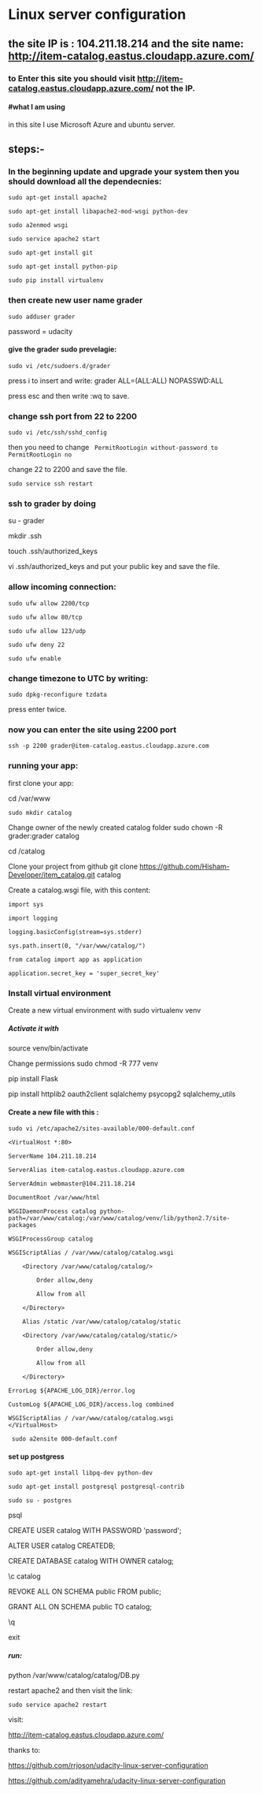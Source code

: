 #  Linux server configuration
## the site IP is : 104.211.18.214 and the site name: http://item-catalog.eastus.cloudapp.azure.com/
### to Enter this site you should visit http://item-catalog.eastus.cloudapp.azure.com/ not the IP. 
#### #what I am using 
in this site I use Microsoft Azure and ubuntu server.
## steps:-
### In the beginning update and upgrade your system then you should download all the dependecnies:
```
sudo apt-get install apache2 

sudo apt-get install libapache2-mod-wsgi python-dev 

sudo a2enmod wsgi 

sudo service apache2 start 

sudo apt-get install git 

sudo apt-get install python-pip 

sudo pip install virtualenv 
```
### then create new user name grader  
```
sudo adduser grader 
```
password = udacity 

#### give the grader sudo prevelagie:
```
sudo vi /etc/sudoers.d/grader 
```
press i to insert and write: grader ALL=(ALL:ALL) NOPASSWD:ALL 

press esc and then write :wq to save. 

### change ssh port from 22 to 2200 
```
sudo vi /etc/ssh/sshd_config 
``` 
then you need to change ```  PermitRootLogin without-password to PermitRootLogin no ```  

change 22 to 2200 and save the file. 
```
sudo service ssh restart 
```
### ssh to grader by doing 
su - grader 

mkdir .ssh 

touch .ssh/authorized_keys 

vi .ssh/authorized_keys and put your public key and save the file. 

### allow incoming connection: 
```
sudo ufw allow 2200/tcp 

sudo ufw allow 80/tcp 

sudo ufw allow 123/udp 

sudo ufw deny 22

sudo ufw enable 
```

### change timezone to UTC by writing: 
```
sudo dpkg-reconfigure tzdata 
```
press enter twice.  

### now you can enter the site using 2200 port 
```
ssh -p 2200 grader@item-catalog.eastus.cloudapp.azure.com 
```
### running your app:
first clone your app: 

cd /var/www 
```
sudo mkdir catalog 
```
Change owner of the newly created catalog folder sudo chown -R grader:grader catalog 

cd /catalog 

Clone your project from github git clone https://github.com/Hisham-Developer/item_catalog.git catalog 

Create a catalog.wsgi file, with this content: 
```
import sys 

import logging 

logging.basicConfig(stream=sys.stderr) 

sys.path.insert(0, "/var/www/catalog/") 

from catalog import app as application 

application.secret_key = 'super_secret_key' 
```
### Install virtual environment
Create a new virtual environment with sudo virtualenv venv 

##### Activate it with 

source venv/bin/activate 

Change permissions sudo chmod -R 777 venv 

pip install Flask 

pip install httplib2 oauth2client sqlalchemy psycopg2 sqlalchemy_utils 

#### Create a new file with this : 
```
sudo vi /etc/apache2/sites-available/000-default.conf 
```

	<VirtualHost *:80>  

	ServerName 104.211.18.214 
	
	ServerAlias item-catalog.eastus.cloudapp.azure.com 
	
	ServerAdmin webmaster@104.211.18.214 
	
	DocumentRoot /var/www/html 
	
	WSGIDaemonProcess catalog python-path=/var/www/catalog:/var/www/catalog/venv/lib/python2.7/site-packages 
	
	WSGIProcessGroup catalog  
	
	WSGIScriptAlias / /var/www/catalog/catalog.wsgi 
	
        <Directory /var/www/catalog/catalog/> 
	
            Order allow,deny 
	    
            Allow from all 
	    
        </Directory> 
	
        Alias /static /var/www/catalog/catalog/static 
	
        <Directory /var/www/catalog/catalog/static/> 
	
            Order allow,deny 
	    
            Allow from all 
	    
    	</Directory> 
	
	ErrorLog ${APACHE_LOG_DIR}/error.log 
	
	CustomLog ${APACHE_LOG_DIR}/access.log combined 
	
	WSGIScriptAlias / /var/www/catalog/catalog.wsgi 
	</VirtualHost> 
```
 sudo a2ensite 000-default.conf 
 ```
 #### set up postgress 
 ```
sudo apt-get install libpq-dev python-dev  

sudo apt-get install postgresql postgresql-contrib 

sudo su - postgres 
```
psql 

CREATE USER catalog WITH PASSWORD 'password'; 

ALTER USER catalog CREATEDB; 

CREATE DATABASE catalog WITH OWNER catalog; 

\c catalog 

REVOKE ALL ON SCHEMA public FROM public; 

GRANT ALL ON SCHEMA public TO catalog; 

\q 

exit 

##### run:
python /var/www/catalog/catalog/DB.py 

restart apache2 and then visit the link: 
```
sudo service apache2 restart
```
visit: 

http://item-catalog.eastus.cloudapp.azure.com/


thanks to: 

https://github.com/rrjoson/udacity-linux-server-configuration  


https://github.com/adityamehra/udacity-linux-server-configuration

